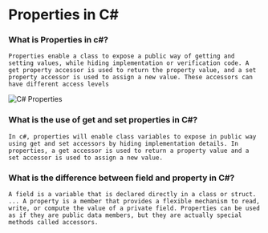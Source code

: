 # Properties in C#

### What is Properties in c#?
`Properties enable a class to expose a public way of getting and setting values, while hiding implementation or verification code. A get property accessor is used to return the property value, and a set property accessor is used to assign a new value. These accessors can have different access levels`

<img class="" data-src="/article/understanding-properties-in-C-Sharp/Images/Properties in CSharp.jpg" alt="C# Properties" longdesc="Properties in C# and .NET" src="https://www.c-sharpcorner.com/article/understanding-properties-in-C-Sharp/Images/Properties%20in%20CSharp.jpg">

### What is the use of get and set properties in C#?
`In c#, properties will enable class variables to expose in public way using get and set accessors by hiding implementation details. In properties, a get accessor is used to return a property value and a set accessor is used to assign a new value.`

### What is the difference between field and property in C#?
`A field is a variable that is declared directly in a class or struct. ... A property is a member that provides a flexible mechanism to read, write, or compute the value of a private field. Properties can be used as if they are public data members, but they are actually special methods called accessors.`
